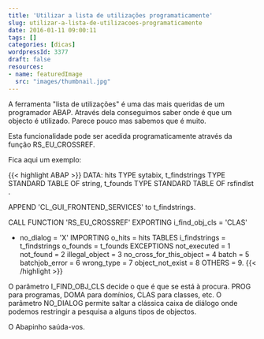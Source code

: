 ```yaml
---
title: 'Utilizar a lista de utilizações programaticamente'
slug: utilizar-a-lista-de-utilizacoes-programaticamente
date: 2016-01-11 09:00:11
tags: []
categories: [dicas]
wordpressId: 3377
draft: false
resources:
- name: featuredImage
  src: "images/thumbnail.jpg"
---
```

A ferramenta "lista de utilizações" é uma das mais queridas de um programador ABAP. Através dela conseguimos saber onde é que um objecto é utilizado. Parece pouco mas sabemos que é muito.

<!--more-->

Esta funcionalidade pode ser acedida programaticamente através da função RS_EU_CROSSREF.

Fica aqui um exemplo:


{{< highlight ABAP >}}
DATA: hits TYPE sytabix,
       t_findstrings TYPE STANDARD TABLE OF string,
       t_founds      TYPE STANDARD TABLE OF rsfindlst .

APPEND 'CL_GUI_FRONTEND_SERVICES' to t_findstrings.

CALL FUNCTION 'RS_EU_CROSSREF'
  EXPORTING
    i_find_obj_cls                     = 'CLAS'
*   no_dialog                          = 'X'
IMPORTING
   o_hits                             = hits
TABLES
   i_findstrings                      = t_findstrings
   o_founds                           = t_founds
EXCEPTIONS
   not_executed                       = 1
   not_found                          = 2
   illegal_object                     = 3
   no_cross_for_this_object           = 4
   batch                              = 5
   batchjob_error                     = 6
   wrong_type                         = 7
   object_not_exist                   = 8
   OTHERS                             = 9.
{{< /highlight >}}

O parâmetro I_FIND_OBJ_CLS decide o que é que se está à procura. PROG para programas, DOMA para domínios, CLAS para classes, etc.
O parâmetro NO_DIALOG permite saltar a clássica caixa de diálogo onde podemos restringir a pesquisa a alguns tipos de objectos.

O Abapinho saúda-vos.
